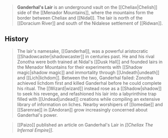 > **Ganderhal's Lair** is an underground vault on the [[Cheliax|Chelish]] side of the [[Menador Mountains]], where the mountains form the border between Cheliax and [[Nidal]]. The lair is north of the [[Doracium River]] and south of the Nidalese settlement of [[Ridwan]].


## History

> The lair's namesake, [[Ganderhal]], was a powerful aristocratic [[Shadowcaster|shadowcaster]] in centuries past. He and his rival Zonotha were both trained at Nidal's [[Dusk Hall]] and founded lairs in the Menador Mountains for their experiments with [[Shadow magic|shadow magic]] and immortality through [[Undeath|undeath]] and [[Lich|lichdom]].
> Between the two, Ganderhal failed: Zonotha achieved lichdom first and killed Ganderhal before he could complete his ritual. The [[Wizard|wizard]] instead rose as a [[Shadow|shadow]] to seek his revenge, and refashioned his lair into a labyrinthine trap filled with [[Undead|undead]] creations while compiling an extensive library of information on liches. Nearby worshipers of [[Iomedae]] and [[Sarenrae]] in [[Andoran]] grow increasingly concerned about Ganderhal's power.


> [[Paizo]] published an article on Ganderhal's Lair in *[[Cheliax The Infernal Empire]]*.
